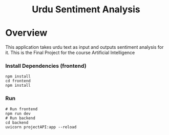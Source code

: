 
 
<h1 align="center"> Urdu Sentiment Analysis </h1>

# Overview

This application takes urdu text as input and outputs sentiment analysis for it. This is the Final Project for the course Artificial Intelligence


### Install Dependencies (frontend)

```
npm install
cd frontend
npm install
```

### Run

```
# Run frontend
npm run dev
# Run backend 
cd backend  
uvicorn projectAPI:app --reload
```
